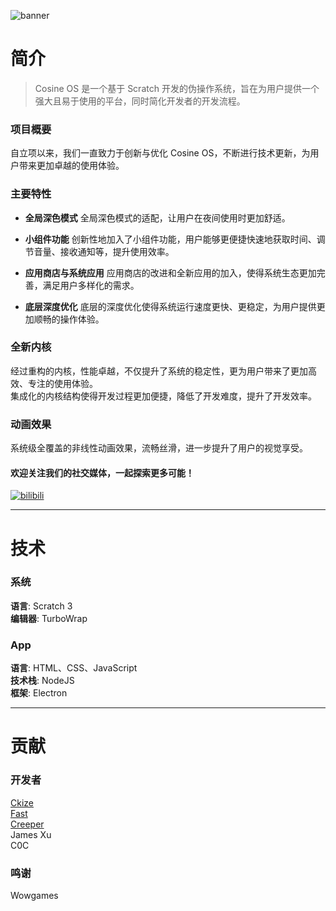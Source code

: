 ![banner](https://transmark.tech/image-host/cosprj-banner.jpg)

# 简介
> Cosine OS 是一个基于 Scratch 开发的伪操作系统，旨在为用户提供一个强大且易于使用的平台，同时简化开发者的开发流程。

### 项目概要
自立项以来，我们一直致力于创新与优化 Cosine OS，不断进行技术更新，为用户带来更加卓越的使用体验。

### 主要特性
* **全局深色模式**
全局深色模式的适配，让用户在夜间使用时更加舒适。

* **小组件功能**
创新性地加入了小组件功能，用户能够更便捷快速地获取时间、调节音量、接收通知等，提升使用效率。

* **应用商店与系统应用**
应用商店的改进和全新应用的加入，使得系统生态更加完善，满足用户多样化的需求。

* **底层深度优化**
底层的深度优化使得系统运行速度更快、更稳定，为用户提供更加顺畅的操作体验。

### 全新内核
经过重构的内核，性能卓越，不仅提升了系统的稳定性，更为用户带来了更加高效、专注的使用体验。  
集成化的内核结构使得开发过程更加便捷，降低了开发难度，提升了开发效率。

### 动画效果
系统级全覆盖的非线性动画效果，流畅丝滑，进一步提升了用户的视觉享受。


#### 欢迎关注我们的社交媒体，一起探索更多可能！
[![bilibili](https://transmark.tech/image-host/linkbtn-bilibili.png)](https://space.bilibili.com/3546824421935440)

------------


# 技术
### 系统
**语言**: Scratch 3  
**编辑器**: TurboWrap

### App
**语言**: HTML、CSS、JavaScript  
**技术栈**: NodeJS  
**框架**: Electron

------------


# 贡献
### 开发者
[Ckize](https://github.com/GongZhenAB)  
[Fast](https://github.com/Fast-Studio)  
[Creeper](https://github.com/Creeper0808)  
James Xu  
C0C  

### 鸣谢
Wowgames
